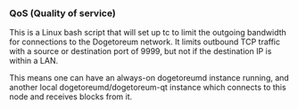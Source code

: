 ### QoS (Quality of service) ###

This is a Linux bash script that will set up tc to limit the outgoing bandwidth for connections to the Dogetoreum network. It limits outbound TCP traffic with a source or destination port of 9999, but not if the destination IP is within a LAN.

This means one can have an always-on dogetoreumd instance running, and another local dogetoreumd/dogetoreum-qt instance which connects to this node and receives blocks from it.
